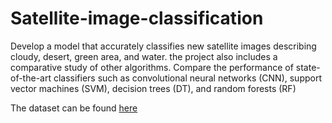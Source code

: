 # Satellite-image-classification
Develop a model that accurately classifies new satellite images describing cloudy, desert, green area, and
water. the project also includes a comparative study of other algorithms. Compare the performance of
state-of-the-art classifiers such as convolutional neural networks (CNN), support vector machines (SVM),
decision trees (DT), and random forests (RF)

The dataset can be found [here](https://www.kaggle.com/code/kandhalkhandeka/classifying-satellite-images-resnet-pytorch/input?select=data&amp)
